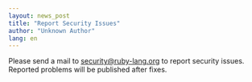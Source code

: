 ```yaml
---
layout: news_post
title: "Report Security Issues"
author: "Unknown Author"
lang: en
---
```


Please send a mail to
[security@ruby-lang.org](mailto:security@ruby-lang.org) to report
security issues. Reported problems will be published after fixes.
